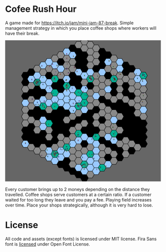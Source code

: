 # Cofee Rush Hour

A game made for https://itch.io/jam/mini-jam-87-break. Simple management strategy in which you place coffee shops where workers will have their break.

![Cofee Rush Hour](./cofee.png)

Every customer brings up to 2 moneys depending on the distance they travelled. Coffee shops serve customers at a certain ratio.
If a customer waited for too long they leave and you pay a fee. Playing field increases over time. Place your shops strategically, although it is very hard to lose.

# License

All code and assets (except fonts) is licensed under MIT license.
Fira Sans font is [licensed](https://fonts.google.com/specimen/Fira+Sans#about) under Open Font License.